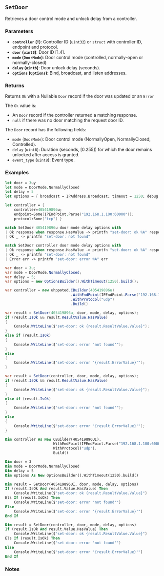 ## `SetDoor`

Retrieves a door control mode and unlock delay from a controller.

### Parameters
- **`controller` (`T`)**: Controller ID (`uint32`) or `struct` with controller ID, endpoint and protocol.
- **`door` (`uint8`)**: Door ID [1.4].
- **`mode` (`DoorMode`)**: Door control mode (controlled, normally-open or normally-closed)
- **`delay` (`uint8`)**: Door unlock delay (seconds).
- **`options` (`Options`)**: Bind, broadcast, and listen addresses.

### Returns
Returns `Ok` with a Nullable `Door` record if the door was updated or an `Error` 

The `Ok` value is:
- An `Door` record if the controller returned a matching response.
- `null` if there was no door matching the request door ID.

The `Door` record has the following fields:
  - `mode` (`DoorMode`): Door control mode (NormallyOpen, NormallyClosed, Controlled).
  - `delay` (`uint8`): Duration (seconds, [0.255]) for which the door remains unlocked after access is granted.
  - `event_type` (`uint8`): Event type.


### Examples

```fsharp
let door = 3uy
let mode = DoorMode.NormallyClosed
let delay = 5
let options = { broadcast = IPAddress.Broadcast; timeout = 1250; debug = true }

let controller = { 
    controller=405419896u; 
    endpoint=Some(IPEndPoint.Parse("192.168.1.100:60000")); 
    protocol:Some("tcp") }

match SetDoor 405419896u door mode delay options with
| Ok response when response.HasValue -> printfn "set-door: ok %A" response.Value
| Ok _ -> printfn "set-door: not found"

match SetDoor controller door mode delay options with
| Ok response when response.HasValue -> printfn "set-door: ok %A" response.Value
| Ok _ -> printfn "set-door: not found"
| Error err -> printfn "set-door: error %A" err
```

```csharp
var door = 3u;
var mode = DoorMode.NormallyClosed;
var delay = 5;
var options = new OptionsBuilder().WithTimeout(1250).build();

var controller = new uhppoted.CBuilder(405419896u)
                              .WithEndPoint(IPEndPoint.Parse("192.168.1.100:60000"))
                              .WithProtocol("udp")
                              .Build()

var result = SetDoor(405419896u, door, mode, delay, options);
if (result.IsOk && result.ResultValue.HasValue)
{
    Console.WriteLine($"set-door: ok {result.ResultValue.Value}");
}
else if (result.IsOk)
{
    Console.WriteLine($"set-door: error 'not found'");
}
else
{
    Console.WriteLine($"set-door: error '{result.ErrorValue}'");
}

var result = SetDoor(controller, door, mode, delay, options);
if (result.IsOk && result.ResultValue.HasValue)
{
    Console.WriteLine($"set-door: ok {result.ResultValue.Value}");
}
else if (result.IsOk)
{
    Console.WriteLine($"set-door: error 'not found'");
}
else
{
    Console.WriteLine($"set-door: error '{result.ErrorValue}'");
}
```

```vb
Dim controller As New CBuilder(405419896UI).
                      WithEndPoint(IPEndPoint.Parse("192.168.1.100:60000")).
                      WithProtocol("udp").
                      Build()

Dim door = 3
Dim mode = DoorMode.NormallyClosed
Dim delay = 5
Dim options As New OptionsBuilder().WithTimeout(1250).build()

Dim result = SetDoor(405419896UI, door, mode, delay, options)
If (result.IsOk And result.Value.HasValue) Then
    Console.WriteLine($"set-door: ok {result.ResultValue.Value}")
Els If (result.IsOk) Then
    Console.WriteLine($"set-door: error 'not found'")
Else
    Console.WriteLine($"set-door: error '{result.ErrorValue}'")
End If

Dim result = SetDoor(controller, door, mode, delay, options)
If (result.IsOk And result.Value.HasValue) Then
    Console.WriteLine($"set-door: ok {result.ResultValue.Value}")
Els If (result.IsOk) Then
    Console.WriteLine($"set-door: error 'not found'")
Else
    Console.WriteLine($"set-door: error '{result.ErrorValue}'")
End If
```

### Notes
